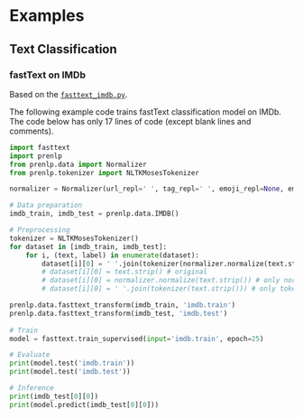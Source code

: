# Examples

## Text Classification

### fastText on IMDb
Based on the [`fasttext_imdb.py`](https://github.com/lyeoni/prenlp/blob/master/examples/fasttext_imdb.py).

The following example code trains fastText classification model on IMDb.
The code below has only 17 lines of code (except blank lines and comments).

```python
import fasttext
import prenlp
from prenlp.data import Normalizer
from prenlp.tokenizer import NLTKMosesTokenizer

normalizer = Normalizer(url_repl=' ', tag_repl=' ', emoji_repl=None, email_repl=' ', tel_repl=' ')

# Data preparation
imdb_train, imdb_test = prenlp.data.IMDB()

# Preprocessing
tokenizer = NLTKMosesTokenizer()
for dataset in [imdb_train, imdb_test]:
    for i, (text, label) in enumerate(dataset):
        dataset[i][0] = ' '.join(tokenizer(normalizer.normalize(text.strip()))) # both
        # dataset[i][0] = text.strip() # original
        # dataset[i][0] = normalizer.normalize(text.strip()) # only normalization
        # dataset[i][0] = ' '.join(tokenizer(text.strip())) # only tokenization

prenlp.data.fasttext_transform(imdb_train, 'imdb.train')
prenlp.data.fasttext_transform(imdb_test, 'imdb.test')
         
# Train
model = fasttext.train_supervised(input='imdb.train', epoch=25)

# Evaluate
print(model.test('imdb.train'))
print(model.test('imdb.test'))

# Inference
print(imdb_test[0][0])
print(model.predict(imdb_test[0][0]))
```